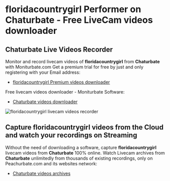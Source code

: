 # floridacountrygirl Performer on Chaturbate - Free LiveCam videos downloader

## Chaturbate Live Videos Recorder

Monitor and record livecam videos of **floridacountrygirl** from **Chaturbate** with Moniturbate.com
Get a premium trial for free by just and only registering with your Email address:
* [floridacountrygirl Premium videos downloader](https://moniturbate.com/request-demo-licence-key.html)

Free livecam videos downloader - Moniturbate Software:
* [Chaturbate videos downloader](https://moniturbate.com/moniturbate-download-software.html)

![floridacountrygirl livecam videos recorder](https://peachurnet.com/templates/moniturbate-software.png)


## Capture floridacountrygirl videos from the Cloud and watch your recordings on Streaming

Without the need of downloading a software, capture **floridacountrygirl** livecam videos from **Chaturbate** 100% online.
Watch Livecam archives from **Chaturbate** unlimitedly from thousands of existing recordings, only on Peachurbate.com and its websites network:
* [Chaturbate videos archives](https://peachurnet.com/)